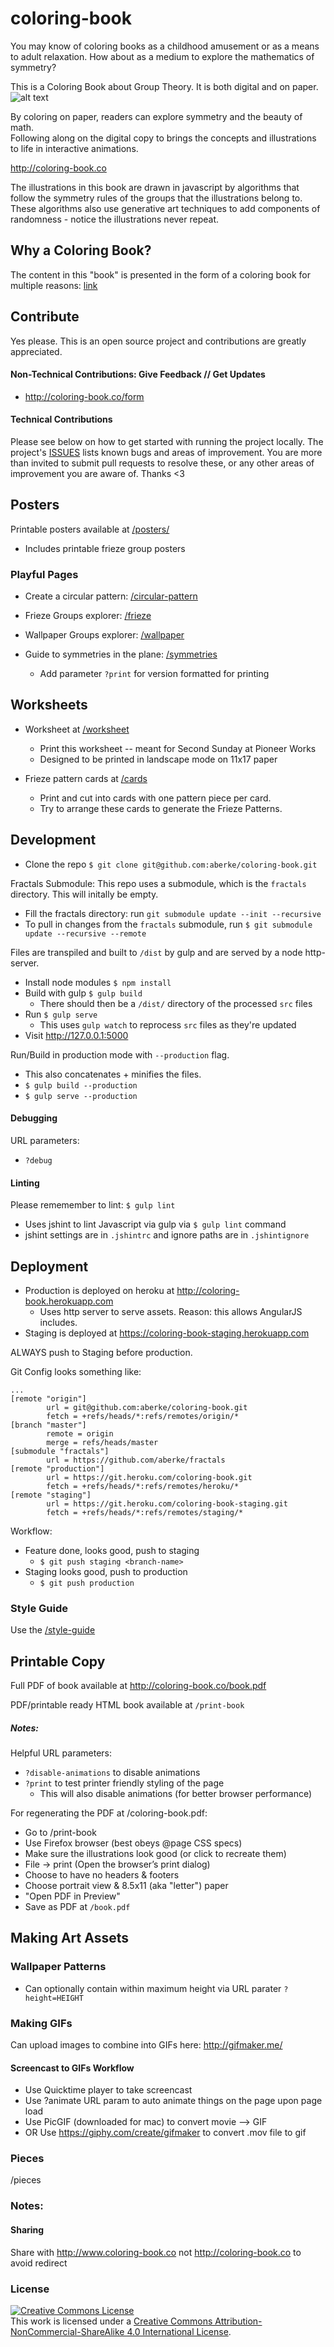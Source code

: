# coloring-book

You may know of coloring books as a childhood amusement or as a means to adult relaxation. How about as a medium to explore the mathematics of symmetry?

This is a Coloring Book about Group Theory.  It is both digital and on paper.
![alt text](src/assets/img/cn/c9.png?raw=true "cn shape")

By coloring on paper, readers can explore symmetry and the beauty of math.  
Following along on the digital copy to brings the concepts and illustrations to life in interactive animations.

http://coloring-book.co

The illustrations in this book are drawn in javascript by algorithms that follow the symmetry rules of the groups that the illustrations belong to. These algorithms also use generative art techniques to add components of randomness - notice the illustrations never repeat.


## Why a Coloring Book?

The content in this "book" is presented in the form of a coloring book for multiple reasons: [link](https://docs.google.com/document/d/1G8_m8-pwwpQ8AMAWEnYDEEn6rdC7crGaKBcHETBa_F0/edit?usp=sharing)


## Contribute

Yes please.
This is an open source project and contributions are greatly appreciated.


#### Non-Technical Contributions: Give Feedback // Get Updates

- http://coloring-book.co/form


#### Technical Contributions

Please see below on how to get started with running the project locally. The project's [ISSUES](https://github.com/aberke/coloring-book/issues) lists known bugs and areas of improvement.  You are more than invited to submit pull requests to resolve these, or any other areas of improvement you are aware of.
Thanks <3


## Posters

Printable posters available at <a href="http://www.coloring-book.co/posters/">/posters/</a>
- Includes printable frieze group posters


### Playful Pages

- Create a circular pattern: [/circular-pattern](http://www.coloring-book.co/circular-pattern)

- Frieze Groups explorer: [/frieze](http://www.coloring-book.co/frieze)

- Wallpaper Groups explorer: [/wallpaper](http://www.coloring-book.co/wallpaper)

- Guide to symmetries in the plane: [/symmetries](http://www.coloring-book.co/symmetries)
	- Add parameter `?print` for version formatted for printing


## Worksheets

- Worksheet at <a href="http://www.coloring-book.co/worksheet">/worksheet</a>
	- Print this worksheet -- meant for Second Sunday at Pioneer Works
	- Designed to be printed in landscape mode on 11x17 paper
	
- Frieze pattern cards at <a href="http://www.coloring-book.co/cards/">/cards</a>
	- Print and cut into cards with one pattern piece per card.
	- Try to arrange these cards to generate the Frieze Patterns.



## Development

- Clone the repo `$ git clone git@github.com:aberke/coloring-book.git`

Fractals Submodule:
This repo uses a submodule, which is the `fractals` directory.  This will initally be empty.
- Fill the fractals directory: run `git submodule update --init --recursive`
- To pull in changes from the `fractals` submodule, run `$ git submodule update --recursive --remote`

Files are transpiled and built to `/dist` by gulp and are served by a node http-server.

- Install node modules `$ npm install`
- Build with gulp `$ gulp build`
	- There should then be a `/dist/` directory of the processed `src` files
- Run `$ gulp serve`
	- This uses `gulp watch` to reprocess `src` files as they're updated
- Visit http://127.0.0.1:5000

Run/Build in production mode with `--production` flag.

- This also concatenates + minifies the files.
- `$ gulp build --production`
- `$ gulp serve --production`


#### Debugging

URL parameters:

- `?debug`


#### Linting

Please rememember to lint: `$ gulp lint`

- Uses jshint to lint Javascript via gulp via `$ gulp lint` command
- jshint settings are in `.jshintrc` and ignore paths are in `.jshintignore`


## Deployment

- Production is deployed on heroku at http://coloring-book.herokuapp.com
	- Uses http server to serve assets.  Reason: this allows AngularJS includes.
- Staging is deployed at https://coloring-book-staging.herokuapp.com

ALWAYS push to Staging before production.

Git Config looks something like:
```
...
[remote "origin"]
        url = git@github.com:aberke/coloring-book.git
        fetch = +refs/heads/*:refs/remotes/origin/*
[branch "master"]
        remote = origin
        merge = refs/heads/master
[submodule "fractals"]
        url = https://github.com/aberke/fractals
[remote "production"]
        url = https://git.heroku.com/coloring-book.git
        fetch = +refs/heads/*:refs/remotes/heroku/*
[remote "staging"]
        url = https://git.heroku.com/coloring-book-staging.git
        fetch = +refs/heads/*:refs/remotes/staging/*
```
Workflow:

- Feature done, looks good, push to staging
	- `$ git push staging <branch-name>`
- Staging looks good, push to production
	- `$ git push production`


### Style Guide

Use the [/style-guide](http://www.coloring-book.co/style-guide)


## Printable Copy

Full PDF of book available at http://coloring-book.co/book.pdf

PDF/printable ready HTML book available at `/print-book`


##### Notes:

Helpful URL parameters:

- `?disable-animations` to disable animations
- `?print` to test printer friendly styling of the page
	- This will also disable animations (for better browser performance)

For regenerating the PDF at /coloring-book.pdf:
- Go to /print-book
- Use Firefox browser (best obeys @page CSS specs)
- Make sure the illustrations look good (or click to recreate them)
- File -> print (Open the browser’s print dialog)
- Choose to have no headers & footers
- Choose portrait view & 8.5x11 (aka "letter") paper
- "Open PDF in Preview"
- Save as PDF at `/book.pdf`


## Making Art Assets

### Wallpaper Patterns

- Can optionally contain within maximum height via URL parater `?height=HEIGHT`

### Making GIFs

Can upload images to combine into GIFs here: http://gifmaker.me/

#### Screencast to GIFs Workflow

- Use Quicktime player to take screencast
- Use ?animate URL param to auto animate things on the page upon page load
- Use PicGIF (downloaded for mac) to convert movie --> GIF
- OR Use https://giphy.com/create/gifmaker to convert .mov file to gif



### Pieces

/pieces


### Notes:

#### Sharing

Share with http://www.coloring-book.co not http://coloring-book.co to avoid redirect


### License


<a rel="license" href="http://creativecommons.org/licenses/by-nc-sa/4.0/"><img alt="Creative Commons License" style="border-width:0" src="https://i.creativecommons.org/l/by-nc-sa/4.0/88x31.png" /></a><br />This work is licensed under a <a rel="license" href="http://creativecommons.org/licenses/by-nc-sa/4.0/">Creative Commons Attribution-NonCommercial-ShareAlike 4.0 International License</a>.
